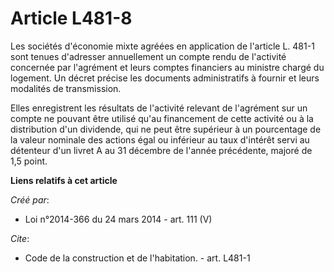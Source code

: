 # Article L481-8

Les sociétés d'économie mixte agréées en application de l'article L. 481-1 sont tenues d'adresser annuellement un compte
rendu de l'activité concernée par l'agrément et leurs comptes financiers au ministre chargé du logement. Un décret précise
les documents administratifs à fournir et leurs modalités de transmission. 

Elles enregistrent les résultats de l'activité relevant de l'agrément sur un compte ne pouvant être utilisé qu'au financement
de cette activité ou à la distribution d'un dividende, qui ne peut être supérieur à un pourcentage de la valeur nominale des
actions égal ou inférieur au taux d'intérêt servi au détenteur d'un livret A au 31 décembre de l'année précédente, majoré de
1,5 point.

**Liens relatifs à cet article**

_Créé par_:

  - Loi n°2014-366 du 24 mars 2014 - art. 111 (V)

_Cite_:

  - Code de la construction et de l'habitation. - art. L481-1
